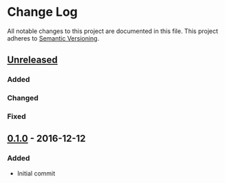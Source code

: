 # Change Log
All notable changes to this project are documented in this file.
This project adheres to [Semantic Versioning](http://semver.org/).

## [Unreleased](https://github.com/ravage84/cakephp-app-version/compare/0.1.0...master)
### Added

### Changed

### Fixed

## [0.1.0](https://github.com/ravage84/cakephp-app-version/releases/tag/0.1.0) - 2016-12-12
### Added
- Initial commit

